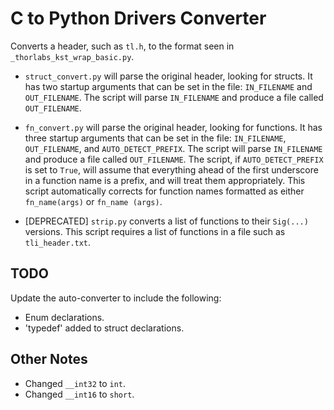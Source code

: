 # C to Python Drivers Converter

Converts a header, such as `tl.h`, to the format seen in `_thorlabs_kst_wrap_basic.py`.

- `struct_convert.py` will parse the original header, looking for structs. It has two startup arguments that can be set in the file: `IN_FILENAME` and `OUT_FILENAME`. The script will parse `IN_FILENAME` and produce a file called `OUT_FILENAME`.

- `fn_convert.py` will parse the original header, looking for functions. It has three startup arguments that can be set in the file: `IN_FILENAME`, `OUT_FILENAME`, and `AUTO_DETECT_PREFIX`. The script will parse `IN_FILENAME` and produce a file called `OUT_FILENAME`. The script, if `AUTO_DETECT_PREFIX` is set to `True`, will assume that everything ahead of the first underscore in a function name is a prefix, and will treat them appropriately. This script automatically corrects for function names formatted as either `fn_name(args)` or `fn_name (args)`.

- [DEPRECATED] `strip.py` converts a list of functions to their `Sig(...)` versions. This script requires a list of functions in a file such as `tli_header.txt`.

## TODO
Update the auto-converter to include the following:
- Enum declarations.
- 'typedef' added to struct declarations.

## Other Notes
- Changed `__int32` to `int`.
- Changed `__int16` to `short`.